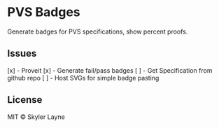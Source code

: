 # PVS Badges

Generate badges for PVS specifications, show percent proofs.

## Issues

[x] - Proveit
[x] - Generate fail/pass badges
[ ] - Get Specification from github repo
[ ] - Host SVGs for simple badge pasting

## License

MIT © Skyler Layne
